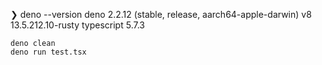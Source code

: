 ❯ deno --version
deno 2.2.12 (stable, release, aarch64-apple-darwin)
v8 13.5.212.10-rusty
typescript 5.7.3


```
deno clean
deno run test.tsx
```
